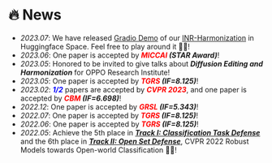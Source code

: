 # 🔥 News
- *2023.07*: We have released [Gradio Demo](https://huggingface.co/spaces/WindVChen/INR-Harmon) of our [INR-Harmonization](https://github.com/WindVChen/INR-Harmonization) in Huggingface Space. Feel free to play around it 🎉🎉!
- *2023.06*: One paper is accepted by ***<font color="red">MICCAI</font> (STAR Award)***!
- *2023.05*: Honored to be invited to give talks about ***Diffusion Editing and Harmonization*** for OPPO Research Institute!
- *2023.05*: One paper is accepted by ***<font color="red">TGRS</font> (IF=8.125)***!
- *2023.02*: ***<font color="blue">1/2</font>*** papers are accepted by ***<font color="red">CVPR 2023</font>***, and one paper is accepted by ***<font color="red">CBM</font> (IF=6.698)***!
- *2022.12*: One paper is accepted by ***<font color="red">GRSL</font> (IF=5.343)***!
- *2022.07*: One paper is accepted by ***<font color="red">TGRS</font> (IF=8.125)***!
- *2022.06*: One paper is accepted by ***<font color="red">TGRS</font> (IF=8.125)***!
- *2022.05*: Achieve the 5th place in ***[Track I: Classification Task Defense](https://artofrobust.github.io/)*** and the 6th place in ***[Track II: Open Set Defense](https://artofrobust.github.io/)***, CVPR 2022 Robust Models towards Open-world Classification 🎉🎉!